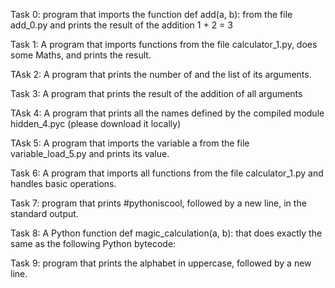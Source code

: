 Task 0: program that imports the function def add(a, b): from the file add_0.py and prints the result of the addition 1 + 2 = 3

Task 1: A program that imports functions from the file calculator_1.py, does some Maths, and prints the result.

TAsk 2: A program that prints the number of and the list of its arguments.

Task 3: A program that prints the result of the addition of all arguments

TAsk 4: A program that prints all the names defined by the compiled module hidden_4.pyc (please download it locally)

TAsk 5: A program that imports the variable a from the file variable_load_5.py and prints its value.

Task 6: A program that imports all functions from the file calculator_1.py and handles basic operations.

Task 7: program that prints #pythoniscool, followed by a new line, in the standard output.

Task 8: A Python function def magic_calculation(a, b): that does exactly the same as the following Python bytecode:

Task 9: program that prints the alphabet in uppercase, followed by a new line.

